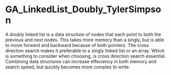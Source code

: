 # GA_LinkedList_Doubly_TylerSimpson
 
 A doubly linked list is a data structure of nodes that each point to both the previous and next nodes. This takes more
 memory than a singly, but is able to move forward and backward because of both pointers. The cross direction search makes
 it preferable to a singly linked list or an array.  Whick is something to consider when choosing, is cross direction
 search essential. Combining data structures can increase effeciency in both memory and search speed, but quickly becomes
 more complex to write. 